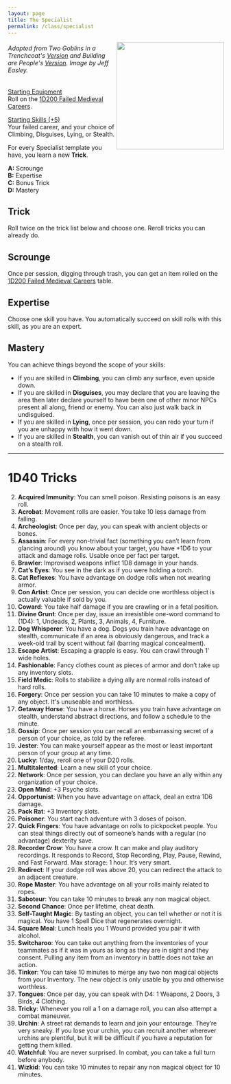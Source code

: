 ```yaml
---
layout: page
title: The Specialist
permalink: /class/specialist
---
```


<img align="right" width=250px src="https://64.media.tumblr.com/d41c51619bff265ce977f15ed248e97e/tumblr_oo00l5yXlI1ro2bqto1_1280.jpg">

###### Adapted from Two Goblins in a Trenchcoat's [Version](https://twogoblinsinatrenchcoat.blogspot.com/2019/04/anything-not-nailed-down-is-legally.html) and Building are People's [Version](https://buildingsarepeople.blogspot.com/2019/01/class-specialist-and-specialist-arts.html). Image by Jeff Easley.

<ins>Starting Equipment</ins><br>
Roll on the [1D200 Failed Medieval Careers](http://tenfootpolemic.blogspot.com/2014/01/200-failed-medieval-careers.html).

<ins>Starting Skills (+5)</ins><br>
Your failed career, and your choice of Climbing, Disguises, Lying, or Stealth.

For every Specialist template you have, you learn a new **Trick**.

**A:** Scrounge <br>
**B:** Expertise<br>
**C:** Bonus Trick <br>
**D:** Mastery<br>


## Trick
Roll twice on the trick list below and choose one. Reroll tricks you can already do.

## Scrounge
Once per session, digging through trash, you can get an item rolled on the [1D200 Failed Medieval Careers](http://tenfootpolemic.blogspot.com/2014/01/200-failed-medieval-careers.html) table.

## Expertise
Choose one skill you have. You automatically succeed on skill rolls with this skill, as you are an expert.

## Mastery
You can achieve things beyond the scope of your skills:

- If you are skilled in **Climbing**, you can climb any surface, even upside down.
- If you are skilled in **Disguises**, you may declare that you are leaving the area then later declare yourself to have been one of other minor NPCs present all along, friend or enemy. You can also just walk back in undisguised.
- If you are skilled in **Lying**, once per session, you can redo your turn if you are unhappy with how it went down.
- If you are skilled in **Stealth**, you can vanish out of thin air if you succeed on a stealth roll.
 

---

# 1D40 Tricks

2. **Acquired Immunity**: You can smell poison. Resisting poisons is an easy roll.
3. **Acrobat**: Movement rolls are easier. You take 10 less damage from falling.
4. **Archeologist**: Once per day, you can speak with ancient objects or bones.
5. **Assassin**: For every non-trivial fact (something you can’t learn from glancing around) you know about your target, you have +1D6 to your attack and damage rolls. Usable once per fact per target.
6. **Brawler**: Improvised weapons inflict 1D8 damage in your hands.
7. **Cat’s Eyes**: You see in the dark as if you were holding a torch.
8. **Cat Reflexes**: You have advantage on dodge rolls when not wearing armor.
9. **Con Artist**: Once per session, you can decide one worthless object is actually valuable if sold by you.
9. **Coward**: You take half damage if you are crawling or in a fetal position.
10. **Divine Grunt**: Once per day, issue an irresistible one-word command to (1D4): 1, Undeads, 2, Plants, 3, Animals, 4, Furniture.
11. **Dog Whisperer**: You have a dog. Dogs you train have advantage on stealth, communicate if an area is obviously dangerous, and track a week-old trail by scent without fail (barring magical concealment).
12. **Escape Artist**: Escaping a grapple is easy. You can crawl through 1' wide holes.
13. **Fashionable**: Fancy clothes count as pieces of armor and don’t take up any inventory slots.
14. **Field Medic**: Rolls to stabilize a dying ally are normal rolls instead of hard rolls.
15. **Forgery**: Once per session you can take 10 minutes to make a copy of any object. It's unuseable and worthless.
16. **Getaway Horse**: You have a horse. Horses you train have advantage on stealth, understand abstract directions, and follow a schedule to the minute.
17. **Gossip**: Once per session you can recall an embarrassing secret of a person of your choice, as told by the referee.
18. **Jester**: You can make yourself appear as the most or least important person of your group at any time.
19. **Lucky**: 1/day, reroll one of your D20 rolls.
20. **Multitalented**: Learn a new skill of your choice.
21. **Network**: Once per session, you can declare you have an ally within any organization of your choice.
22. **Open Mind**:  +3 Psyche slots.
23. **Opportunist**: When you have advantage on attack, deal an extra 1D6 damage.
24. **Pack Rat**: +3 Inventory slots.
25. **Poisoner**: You start each adventure with 3 doses of poison.
26. **Quick Fingers**: You have advantage on rolls to pickpocket people. You can steal things directly out of someone’s hands with a regular (no advantage) dexterity save.
27. **Recorder Crow**: You have a crow. It can make and play auditory recordings. It responds to Record, Stop Recording, Play, Pause, Rewind, and Fast Forward. Max storage: 1 hour. It’s very smart.
28. **Redirect**: If your dodge roll was above 20, you can redirect the attack to an adjacent creature.
2. **Rope Master**: You have advantage on all your rolls mainly related to ropes.
29. **Saboteur**: You can take 10 minutes to break any non magical object.
30. **Second Chance**: Once per lifetime, cheat death.
31. **Self-Taught Magic**: By tasting an object, you can tell whether or not it is magical. You have 1 Spell Dice that regenerates overnight.
32. **Square Meal**: Lunch heals you 1 Wound provided you pair it with alcohol.
33. **Switcharoo**: You can take out anything from the inventories of your teammates as if it was in yours as long as they are in sight and they consent. Pulling any item from an inventory in battle does not take an action.
34. **Tinker**: You can take 10 minutes to merge any two non magical objects from your Inventory. The new object is only usable by you and otherwise worthless.
35. **Tongues**: Once per day, you can speak with D4: 1 Weapons, 2 Doors, 3 Birds, 4 Clothing.
36. **Tricky**: Whenever you roll a 1 on a damage roll, you can also attempt a combat maneuver.
37. **Urchin**: A street rat demands to learn and join your entourage. They’re very sneaky. If you lose your urchin, you can recruit another wherever urchins are plentiful, but it will be difficult if you have a reputation for getting them killed.
38. **Watchful**: You are never surprised. In combat, you can take a full turn before anybody.
39. **Wizkid**: You can take 10 minutes to repair any non magical object for 10 minutes.
